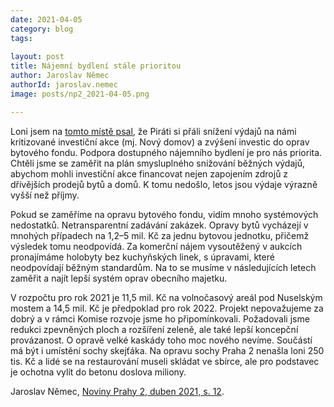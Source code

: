 ```yaml
---
date: 2021-04-05
category: blog
tags:
    
layout: post
title: Nájemní bydlení stále prioritou
author: Jaroslav Němec
authorId: jaroslav.nemec
image: posts/np2_2021-04-05.png

---
```


Loni jsem na <a href="https://praha2.pirati.cz/aktuality/najemni-bydleni-je-priorita.html">tomto místě psal</a>, že Piráti si přáli snížení výdajů na námi kritizované investiční akce (mj. Nový domov) a zvýšení investic do oprav bytového fondu. Podpora dostupného nájemního bydlení je pro nás priorita. Chtěli jsme se zaměřit na plán smysluplného snižování běžných výdajů, abychom mohli investiční akce financovat nejen zapojením zdrojů z dřívějších prodejů bytů a domů. K tomu nedošlo, letos jsou výdaje výrazně vyšší než příjmy. 

Pokud se zaměříme na opravu bytového fondu, vidím mnoho systémových nedostatků. Netransparentní zadávání zakázek. Opravy bytů vycházejí v mnohých případech na 1,2–5 mil. Kč za jednu bytovou jednotku, přičemž výsledek tomu neodpovídá. Za komerční nájem vysoutěžený v aukcích pronajímáme holobyty bez kuchyňských linek, s úpravami, které neodpovídají běžným standardům. Na to se musíme v následujících letech zaměřit a najít lepší systém oprav obecního majetku. 

V rozpočtu pro rok 2021 je 11,5 mil. Kč na volnočasový areál pod Nuselským mostem a 14,5 mil. Kč je předpoklad pro rok 2022. Projekt nepovažujeme za dobrý a v rámci Komise rozvoje jsme ho připomínkovali. Požadovali jsme redukci zpevněných ploch a rozšíření zeleně, ale také lepší koncepční provázanost. O opravě velké kaskády toho moc nového nevíme. Součástí má být i umístění sochy skejťáka. Na opravu sochy Praha 2 nenašla loni 250 tis. Kč a lidé se na restaurování museli skládat ve sbírce, ale pro podstavec je ochotna vylít do betonu doslova miliony. 

Jaroslav Němec, <a href="https://praha2.cz/file/Ziw1/04-2021-PRAHA-NOVINY.pdf" target="new">Noviny Prahy 2, duben 2021, s. 12</a>.
